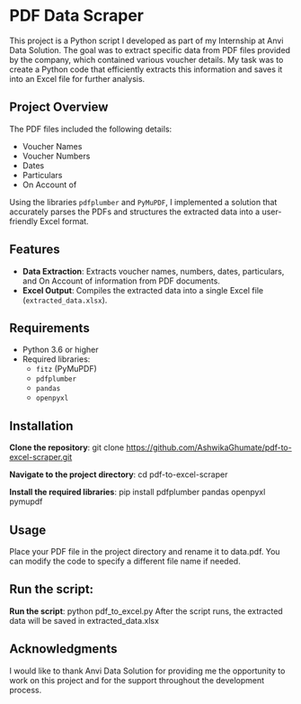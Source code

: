 # PDF Data Scraper

This project is a Python script I developed as part of my Internship at Anvi Data Solution. The goal was to extract specific data from PDF files provided by the company, which contained various voucher details. My task was to create a Python code that efficiently extracts this information and saves it into an Excel file for further analysis.

## Project Overview

The PDF files included the following details:
- Voucher Names
- Voucher Numbers
- Dates
- Particulars 
- On Account of 

Using the libraries `pdfplumber` and `PyMuPDF`, I implemented a solution that accurately parses the PDFs and structures the extracted data into a user-friendly Excel format.

## Features

- **Data Extraction**: Extracts voucher names, numbers, dates, particulars, and On Account of information from PDF documents.
- **Excel Output**: Compiles the extracted data into a single Excel file (`extracted_data.xlsx`).

## Requirements

- Python 3.6 or higher
- Required libraries:
  - `fitz` (PyMuPDF)
  - `pdfplumber`
  - `pandas`
  - `openpyxl`
    
## Installation

**Clone the repository**:
git clone https://github.com/AshwikaGhumate/pdf-to-excel-scraper.git

**Navigate to the project directory**:
cd pdf-to-excel-scraper

**Install the required libraries**:
pip install pdfplumber pandas openpyxl pymupdf

## Usage
Place your PDF file in the project directory and rename it to data.pdf. You can modify the code to specify a different file name if needed.

## Run the script:

**Run the script**:
python pdf_to_excel.py
After the script runs, the extracted data will be saved in extracted_data.xlsx

## Acknowledgments
I would like to thank Anvi Data Solution for providing me the opportunity to work on this project and for the support throughout the development process.
